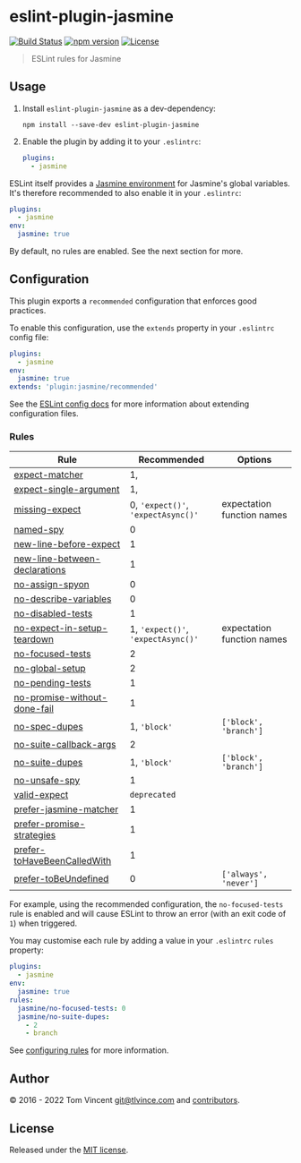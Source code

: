 # eslint-plugin-jasmine

[![Build Status][travis-image]][travis-url]
[![npm version][npm-image]][npm-url]
[![License][license-image]][license-url]

[travis-url]: https://travis-ci.org/tlvince/eslint-plugin-jasmine
[travis-image]: https://img.shields.io/travis/tlvince/eslint-plugin-jasmine.svg
[npm-url]: https://www.npmjs.com/package/eslint-plugin-jasmine
[npm-image]: https://img.shields.io/npm/v/eslint-plugin-jasmine.svg
[license-url]: https://opensource.org/licenses/MIT
[license-image]: https://img.shields.io/npm/l/eslint-plugin-jasmine.svg

> ESLint rules for Jasmine

## Usage

1. Install `eslint-plugin-jasmine` as a dev-dependency:

    ```shell
    npm install --save-dev eslint-plugin-jasmine
    ```

2. Enable the plugin by adding it to your `.eslintrc`:

    ```yaml
    plugins:
      - jasmine
    ```

ESLint itself provides a [Jasmine environment][env] for Jasmine's global
variables. It's therefore recommended to also enable it in your `.eslintrc`:

```yaml
plugins:
  - jasmine
env:
  jasmine: true
```

By default, no rules are enabled. See the next section for more.

[env]: http://eslint.org/docs/user-guide/configuring#specifying-environments

## Configuration

This plugin exports a `recommended` configuration that enforces good practices.

To enable this configuration, use the `extends` property in your `.eslintrc`
config file:

```yaml
plugins:
  - jasmine
env:
  jasmine: true
extends: 'plugin:jasmine/recommended'
```

See the [ESLint config docs][] for more information about extending
configuration files.

[eslint config docs]: http://eslint.org/docs/user-guide/configuring#extending-configuration-files

### Rules

Rule                              | Recommended                        | Options
----                              | -----------                        | -------
[expect-matcher][]                | 1,                                 |
[expect-single-argument][]        | 1,                                 |
[missing-expect][]                | 0, `'expect()'`, `'expectAsync()'` | expectation function names
[named-spy][]                     | 0                                  |
[new-line-before-expect][]        | 1                                  |
[new-line-between-declarations][] | 1                                  |
[no-assign-spyon][]               | 0                                  |
[no-describe-variables][]         | 0                                  |
[no-disabled-tests][]             | 1                                  |
[no-expect-in-setup-teardown][]   | 1, `'expect()'`, `'expectAsync()'` | expectation function names
[no-focused-tests][]              | 2                                  |
[no-global-setup][]               | 2                                  |
[no-pending-tests][]              | 1                                  |
[no-promise-without-done-fail][]  | 1                                  |
[no-spec-dupes][]                 | 1, `'block'`                       | `['block', 'branch']`
[no-suite-callback-args][]        | 2                                  |
[no-suite-dupes][]                | 1, `'block'`                       | `['block', 'branch']`
[no-unsafe-spy][]                 | 1                                  |
[valid-expect][]                  | `deprecated`                       |
[prefer-jasmine-matcher][]        | 1                                  |
[prefer-promise-strategies][]     | 1                                  |
[prefer-toHaveBeenCalledWith][]   | 1                                  |
[prefer-toBeUndefined][]          | 0                                  | `['always', 'never']`


For example, using the recommended configuration, the `no-focused-tests` rule
is enabled and will cause ESLint to throw an error (with an exit code of `1`)
when triggered.

You may customise each rule by adding a value in your `.eslintrc` `rules`
property:

```yaml
plugins:
  - jasmine
env:
  jasmine: true
rules:
  jasmine/no-focused-tests: 0
  jasmine/no-suite-dupes:
    - 2
    - branch
```

See [configuring rules][] for more information.

[expect-matcher]: docs/rules/expect-matcher.md
[expect-single-argument]: docs/rules/expect-single-argument.md
[missing-expect]: docs/rules/missing-expect.md
[named-spy]: docs/rules/named-spy.md
[new-line-before-expect]: docs/rules/new-line-before-expect.md
[new-line-between-declarations]: docs/rules/new-line-between-declarations.md
[no-assign-spyon]: docs/rules/no-assign-spyon.md
[no-describe-variables]: docs/rules/no-describe-variables.md
[no-disabled-tests]: docs/rules/no-disabled-tests.md
[no-expect-in-setup-teardown]: docs/rules/no-expect-in-setup-teardown.md
[no-focused-tests]: docs/rules/no-focused-tests.md
[no-global-setup]: docs/rules/no-global-setup.md
[no-pending-tests]: docs/rules/no-pending-tests.md
[no-promise-without-done-fail]: docs/rules/no-promise-without-done-fail.md
[no-spec-dupes]: docs/rules/no-spec-dupes.md
[no-suite-callback-args]: docs/rules/no-suite-callback-args.md
[no-suite-dupes]: docs/rules/no-suite-dupes.md
[no-unsafe-spy]: docs/rules/no-unsafe-spy.md
[valid-expect]: docs/rules/valid-expect.md
[prefer-jasmine-matcher]: docs/rules/prefer-jasmine-matcher.md
[prefer-promise-strategies]: docs/rules/prefer-promise-strategies.md
[prefer-toHaveBeenCalledWith]: docs/rules/prefer-toHaveBeenCalledWith.md
[prefer-toBeUndefined]: docs/rules/prefer-toBeUndefined.md

[configuring rules]: http://eslint.org/docs/user-guide/configuring#configuring-rules

## Author

© 2016 - 2022 Tom Vincent <git@tlvince.com> and [contributors][].

[contributors]: https://github.com/tlvince/eslint-plugin-jasmine/graphs/contributors

## License

Released under the [MIT license](http://tlvince.mit-license.org).
